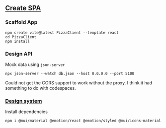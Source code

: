 
## [Create SPA](https://learn.microsoft.com/en-us/training/modules/build-web-api-minimal-spa)

### Scaffold App

```
npm create vite@latest PizzaClient --template react
cd PizzaClient
npm install
```

### Design API

Mock data using `json-server`

```
npx json-server --watch db.json --host 0.0.0.0 --port 5100
```

Could not get the CORS support to work without the proxy. I think it had something to do with codespaces.

### [Design system](https://learn.microsoft.com/en-us/training/modules/build-web-api-minimal-spa/6-design-style)

Install dependencies

```
npm i @mui/material @emotion/react @emotion/styled @mui/icons-material
```